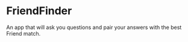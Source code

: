 # FriendFinder
An app that will ask you questions and pair your answers with the best Friend match.
